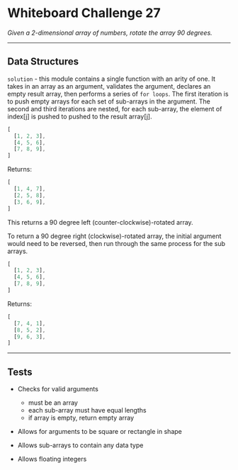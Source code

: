 # Whiteboard Challenge 27

*Given a 2-dimensional array of numbers, rotate the array 90 degrees.*

---

## Data Structures

`solution` - this module contains a single function with an arity of one. It takes in an array as an argument, validates the argument, declares an empty result array, then performs a series of `for loops`. The first iteration is to push empty arrays for each set of sub-arrays in the argument. The second and third iterations are nested, for each sub-array, the element of index[j] is pushed to pushed to the result array[j].

```javascript
[
  [1, 2, 3],
  [4, 5, 6],
  [7, 8, 9],
]
```
Returns:
```javascript
[
  [1, 4, 7],
  [2, 5, 8],
  [3, 6, 9],
]
```

This returns a 90 degree left (counter-clockwise)-rotated array.

To return a 90 degree right (clockwise)-rotated array, the initial argument would need to be reversed, then run through the same process for the sub arrays.

```javascript
[
  [1, 2, 3],
  [4, 5, 6],
  [7, 8, 9],
]
```
Returns:
```javascript
[
  [7, 4, 1],
  [8, 5, 2],
  [9, 6, 3],
]
```
---

## Tests

* Checks for valid arguments
  * must be an array
  * each sub-array must have equal lengths
  * if array is empty, return empty array

* Allows for arguments to be square or rectangle in shape
* Allows sub-arrays to contain any data type
* Allows floating integers
